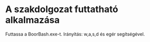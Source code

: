 # A szakdolgozat futtatható alkalmazása

Futtassa a BoorBash.exe-t.
Irányítás: w,a,s,d és egér segítségével.
